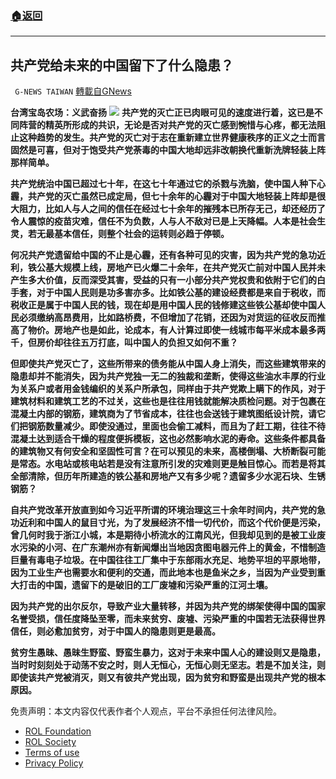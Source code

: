 ###  [:house:返回](README.md)
---


## 共产党给未来的中国留下了什么隐患？
` G-NEWS TAIWAN` [轉載自GNews](https://gnews.org/zh-hans/2695512/)

**台湾宝岛农场：义武奋扬**
 ![](https://assets.gnews.org/wp-content/uploads/2022/06/image_1654805950.png) 
**共产党的灭亡正已肉眼可见的速度进行着，这已是不同阵营的精英所形成的共识，无论是否对共产党的灭亡感到惋惜与心疼，都无法阻止这种趋势的发生。共产党的灭亡对于志在重新建立世界健康秩序的正义之士而言固然是可喜，但对于饱受共产党荼毒的中国大地却远非改朝换代重新洗牌轻装上阵那样简单。**
 
**共产党统治中国已超过七十年，在这七十年通过它的杀戮与洗脑，使中国人种下心霾，共产党的灭亡虽然已成定局，但七十余年的心霾对于中国大地轻装上阵却是很大阻力，比如人与人之间的信任在经过七十余年的摧残本已所存无己，却还经历了令人震惊的疫苗灾难，信任不为负数，人与人不敌对已是上天降幅。人本是社会生灵，若无最基本信任，则整个社会的运转则必趋于停顿。**
 
**何况共产党遗留给中国的不止是心霾，还有各种可见的灾害，因为共产党的急功近利，铁公基大规模上线，房地产已火爆二十余年，在共产党灭亡前对中国人民并未产生多大价值，反而深受其害，受益的只有一小部分共产党权贵和依附于它们的白手套，对于中国人民则是功多害亦多。比如铁公基的建设经费都是来自于税收，而税收正是属于中国人民的钱，现在却是用中国人民的钱修建这些铁公基却使中国人民必须缴纳高昂费用，比如路桥费，不但增加了花销，还因为对货运的征收反而推高了物价。房地产也是如此，论成本，有人计算过即使一线城市每平米成本最多两千，但房价却往往五万打底，叫中国人的负担又如何不重？**
 
**但即使共产党灭亡了，这些所带来的债务能从中国人身上消失，而这些建筑带来的隐患却并不能消失，因为共产党独一无二的独裁和垄断，使得这些油水丰厚的行业为关系户或者用金钱编织的关系户所承包，同样由于共产党欺上瞒下的作风，对于建筑材料和建筑工艺的不过关，这些也是往往用钱就能解决质检问题。对于包裹在混凝土内部的钢筋，建筑商为了节省成本，往往也会送钱于建筑图纸设计院，请它们把钢筋数量减少。即使没通过，里面也会偷工减料，而且为了赶工期，往往不待混凝土达到适合干燥的程度便拆模板，这也必然影响水泥的寿命。这些条件都具备的建筑物又有何安全和坚固性可言？在可以预见的未来，高楼倒塌、大桥断裂可能是常态。水电站或核电站若是没有注意所引发的灾难则更是触目惊心。而若是将其全部清除，但历年所建造的铁公基和房地产又有多少呢？遗留多少水泥石块、生锈钢筋？**
 
**自共产党改革开放直到如今习近平所谓的环境治理这三十余年时间内，共产党的急功近利和中国人的鼠目寸光，为了发展经济不惜一切代价，而这个代价便是污染，曾几何时我于浙江小城，本是期待小桥流水的江南风光，但我却见到的是被工业废水污染的小河、在广东潮州亦有新闻爆出当地因贪图电器元件上的黄金，不惜制造巨量有毒电子垃圾。在中国往往工厂集中于东部雨水充足、地势平坦的平原地带，因为工业生产也需要水和便利的交通，而此地本也是鱼米之乡，当因为产业受到重大打击的中国，遗留下的是破旧的工厂废墟和污染严重的江河土壤。**
 
**因为共产党的出尔反尔，导致产业大量转移，并因为共产党的绑架使得中国的国家名誉受损，信任度降坠至零，而未来贫穷、废墟、污染严重的中国若无法获得世界信任，则必愈加贫穷，对于中国人的隐患则更是最高。**
 
**贫穷生愚昧、愚昧生野蛮、野蛮生暴力，这对于未来中国人心的建设则又是隐患，当时时刻刻处于动荡不安之时，则人无恒心，无恒心则无坚志。若是不加关注，则即使该共产党被消灭，则又有彼共产党出现，因为贫穷和野蛮是出现共产党的根本原因。**

免责声明：本文内容仅代表作者个人观点，平台不承担任何法律风险。
  
- [ROL Foundation](https://rolfoundation.org/)
- [ROL Society](https://rolsociety.org/)
- [Terms of use](https://gnews.org/terms-of-use-3/)
- [Privacy Policy](https://gnews.org/privacy-policy/)
